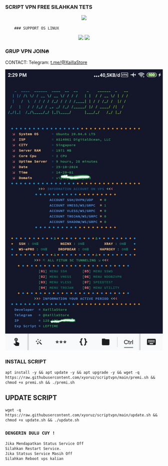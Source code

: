 ### SCRIPT VPN FREE SILAHKAN TETS

<p align="center">
<img src="https://readme-typing-svg.herokuapp.com?color=%2336BCF7&center=true&vCenter=true&lines=S+C+R+I+P+T+ㅤBYㅤ+XYRVPN+S+T+O+R+E" />
</p>

        ### SUPPORT OS LINUX
<p align="center"><img src="https://img.shields.io/static/v1?style=for-the-badge&logo=debian&label=Debian%2010&message=Buster&color=purple">  <img src="https://img.shields.io/static/v1?style=for-the-badge&logo=ubuntu&label=Ubuntu%2020&message=Lts&color=red">
</p>


### GRUP VPN JOIN🔥
CONTACT:
Telegram: [t.me/@XaillaStore](https://t.me/Xaillaz)

![This is an image](https://raw.githubusercontent.com/xyoruz/scriptvpn/refs/heads/main/IMG_20241025_143053_373.jpg)

### INSTALL SCRIPT 
```
apt install -y && apt update -y && apt upgrade -y && wget -q https://raw.githubusercontent.com/xyoruz/scriptvpn/main/premi.sh && chmod +x premi.sh && ./premi.sh
```

## UPDATE SCRIPT
```
wget -q https://raw.githubusercontent.com/xyoruz/scriptvpn/main/update.sh && chmod +x update.sh && ./update.sh
```
### `DENGERIN DULU CUY !`
```
Jika Mendapatkan Status Service Off
Silahkan Restart Service.
Jika Statsus Service Masih Off
Silahkan Reboot vps kalian
```
